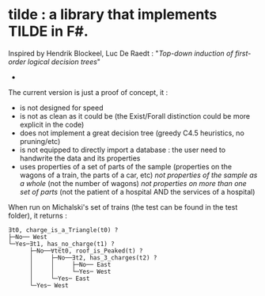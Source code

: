# tilde : a library that implements TILDE in F#.

Inspired by Hendrik Blockeel, Luc De Raedt : "*Top-down induction of first-order logical decision trees*"

-

The current version is just a proof of concept, it :
- is not designed for speed
- is not as clean as it could be (the Exist/Forall distinction could be more explicit in the code)
- does not implement a great decision tree (greedy C4.5 heuristics, no pruning/etc)
- is not equipped to directly import a database : the user need to handwrite the data and its properties
- uses properties of a set of parts of the sample
  (properties on the wagons of a train, the parts of a car, etc)
  *not properties of the sample as a whole*
  (not the number of wagons)
  *not properties on more than one set of parts*
  (not the patient of a hospital AND the services of a hospital)
 

When run on Michalski's set of trains (the test can be found in the test folder), it returns :
```
∃t0, charge_is_a_Triangle(t0) ?
├─No── West
└─Yes─∃t1, has_no_charge(t1) ?
      ├─No──∀t∈t0, roof_is_Peaked(t) ?
      │     ├─No──∃t2, has_3_charges(t2) ?
      │     │     ├─No── East
      │     │     └─Yes─ West
      │     └─Yes─ East
      └─Yes─ West
```
